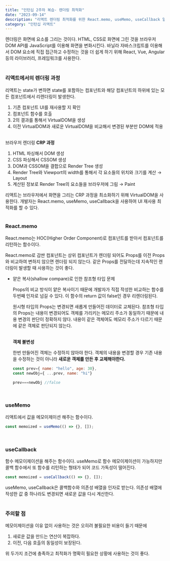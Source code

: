 ```yaml
---
title: "인턴십 2주차 복습- 렌더링 최적화"
date: "2023-09-14"
description: "리액트 렌더링 최적화를 위한 React.memo, useMemo, useCallback 알아보기"
category: "인턴십 리액트"
---
```


렌더링은 화면에 요소를 그리는 것이다. HTML, CSS로 화면에 그린 것을 브라우저 DOM API를 JavaScript를 이용해 화면을 변화시킨다. 바닐라 자바스크립트를 이용해서 DOM 요소에 직접 접근하고 수정하는 것을 더 쉽게 하기 위해 React, Vue, Angular등의 라이브러리, 프레임워크를 사용한다.  
&nbsp;

### 리액트에서의 렌더링 과정

리액트는 state가 변하면 state를 포함하는 컴포넌트와 해당 컴포넌트의 하위에 있는 모든 컴포넌트에서 리렌더링이 발생한다.

1. 기존 컴포넌트 UI를 재사용할 지 확인
2. 컴포넌트 함수를 호출
3. 2의 결과를 통해서 VirtualDOM을 생성
4. 이전 VirtualDOM과 새로운 VirtualDOM을 비교해서 변경된 부분만 DOM에 적용  
   &nbsp;

브라우저 렌더링 **CRP 과정**

1. HTML 파싱해서 DOM 생성
2. CSS 파싱해서 CSSOM 생성
3. DOM과 CSSOM을 결합으로 Render Tree 생성
4. Render Tree와 Viewport의 width를 통해서 각 요소들의 위치와 크기를 계산 → Layout
5. 계산된 정보로 Render Tree의 요소들을 브라우저에 그림 → Paint

리액트는 브라우저에서 화면을 그리는 CRP 과정을 최소화하기 위해 VirtualDOM을 사용한다. 개발자는 React.memo, useMemo, useCallback을 사용하여 UI 재사용 최적화를 할 수 있다.  
&nbsp;

### React.memo

React.memo는 HOC(Higher Order Component)로 컴포넌트를 받아서 컴포넌트를 리턴하는 함수이다.

React.memo로 감싼 컴포넌트는 상위 컴포넌트가 렌더링 되어도 Props를 이전 Props와 비교하여 변하지 않으면 렌더링 되지 않는다. 같은 Props를 전달하는데 지속적인 렌더링이 발생할 때 사용하는 것이 좋다.

- 얕은 복사(shallow compare)로 인한 참조형 타입 문제

  Props의 비교 방식이 얕은 복사이기 때문에 개발자가 직접 작성한 비교하는 함수를 두번째 인자로 넘길 수 있다. 이 함수의 return 값이 false인 경우 리렌더링된다.

  원시형 타입의 Props는 변경되면 새롭게 만들어진 데이터로 교체된다.
  참조형 타입의 Props는 내용이 변경되어도 객체를 가리키는 메모리 주소가 동일하기 때문에 내용 변경의 판단이 정확하지 않다. 내용이 같은 객체여도 메모리 주소가 다르기 때문에 같은 객체로 판단되지 않는다.  
   &nbsp;

  **객체 불변성**

  한번 만들어진 객체는 수정하지 않아야 한다. 객체의 내용을 변경할 경우 기존 내용을 수정하는 것이 아니라 **새로운 객체를 만든 후 교체해야한다.**

  ```jsx
  const prev={ name: "hello", age: 30},
  const newObj={ ...prev, name: "hi"}

  prev===newObj //false
  ```

  &nbsp;

### useMemo

리액트에서 값을 메모이제이션 해주는 함수이다.

```jsx
const memoized = useMemo(() => {}, []);
```

&nbsp;

### useCallback

함수 메모이제이션을 해주는 함수이다. useMemo로 함수 메모이제이션이 가능하지만 콜백 함수에서 또 함수를 리턴하는 형태가 되어 코드 가독성이 떨어진다.

```jsx
const memoized = useCallback(() => {}, []);
```

useMemo, useCallback은 콜백함수와 의존성 배열을 인자로 받는다. 의존성 배열에 작성한 값 중 하나라도 변경되면 새로운 값을 다시 계산한다.  
&nbsp;

### 주의할 점

메모이제이션을 이유 없이 사용하는 것은 오히려 불필요한 비용이 들기 때문에

1. 새로운 값을 만드는 연산이 복잡하다.
2. 이전, 다음 호출의 동일성이 보장된다.

위 두가지 조건에 충족하고 최적화가 명확히 필요한 상황에 사용하는 것이 좋다.
